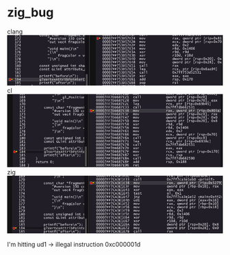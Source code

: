 # zig_bug

clang
![clang](code_clang.png)
cl
![cl](code_cl.png)
zig
![zig](code_zig.png)

I'm hitting ud1 -> illegal instruction 0xc000001d
